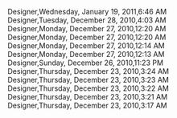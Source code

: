 ﻿Designer,Wednesday, January 19, 2011,6:46 AM  Designer,Tuesday, December 28, 2010,4:03 AM  Designer,Monday, December 27, 2010,12:20 AM  Designer,Monday, December 27, 2010,12:20 AM  Designer,Monday, December 27, 2010,12:14 AM  Designer,Monday, December 27, 2010,12:13 AM  Designer,Sunday, December 26, 2010,11:23 PM  Designer,Thursday, December 23, 2010,3:24 AM  Designer,Thursday, December 23, 2010,3:23 AM  Designer,Thursday, December 23, 2010,3:22 AM  Designer,Thursday, December 23, 2010,3:21 AM  Designer,Thursday, December 23, 2010,3:17 AM